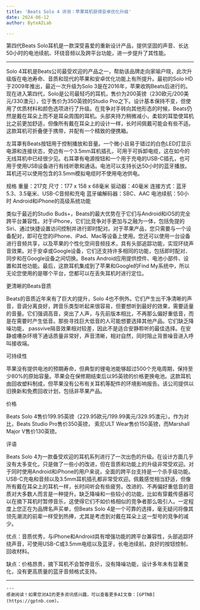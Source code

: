 ```yaml
---
title: 'Beats Solo 4 评测：苹果耳机获得安卓优化升级'
date: 2024-06-12
author: ByteAILab

---
```


第四代Beats Solo耳机是一款深受喜爱的重新设计产品，提供坚固的声音、长达50小时的电池续航、环绕音频以及跨平台功能，进一步提升了其性能。

---


Solo 4耳机是Beats公司最受欢迎的产品之一，帮助该品牌走向家喻户晓，此次升级版在电池寿命、音质和现代的苹果和安卓优化功能上有所提升。最初的Solo HD于2009年推出，最近一次升级为Solo 3是在2016年，苹果收购Beats后进行的。现在进入第四代，Solo是公司最轻巧的耳机，售价为200英镑（230欧元/200美元/330澳元），位于售价为350英镑的Studio Pro之下。设计基本保持不变，但使用了优质材料和颜色选项进行了升级。在竞争对手转向其他形态的时候，Beats仍然是戴在耳朵上而不是耳朵周围的耳机。头部夹持力稍微减小，柔软的耳垫使耳机比之前更加舒适，但像所有戴在耳朵上的设计一样，长时间佩戴可能会有些不适。这款耳机可折叠便于携带，并配有一个精致的便携箱。

左耳罩有Beats按钮用于控制播放和音量。一个微小且易于错过的白色LED灯显示电源和连接状态，旁边有一个3.5mm耳机插孔，可用于可拆卸电缆，这在如今的无线耳机中已经很少见。右耳罩有电源按钮和一个用于充电的USB-C插孔，也可用于使用USB设备进行有线听歌和通话。电池可以支持长达50小时的蓝牙播放。耳机还可以使用包含的3.5mm模拟电缆时不使用电池供电。

规格
重量：217克
尺寸：177 x 158 x 68毫米
驱动器：40毫米
连接方式：蓝牙5.3、3.5毫米、USB-C音频和充电
蓝牙编解码器：SBC、AAC
电池续航：50小时
Android和iPhone的高级系统功能

类似于最近的Studio Buds+，Beats的最大优势在于它们与Android和iOS的完全跨平台兼容性。对于iPhone，它们比竞争对手更加与之融为一体，包括免提的Siri、通过快捷设置访问控制并进行即时配对。对于苹果产品，您只需要与一个设备配对，即可在您的iPhone、iPad、Mac等设备上使用。您还可以使用一台设备进行音频共享，以及苹果的个性化空间音频技术，具有头部追踪功能，实现环绕声音效果。对于安卓或Google设备，它们还支持许多相同的功能，包括即时配对、同步和在Google设备之间切换。Beats Android应用提供控件、电池小部件、设置和其他功能。最后，这款耳机集成到了苹果和Google的Find My系统中，所以无论您使用的是哪个平台，您都可以在丢失耳机时进行定位。

更清晰的Beats音质

Beats的音质近年来有了巨大的提升，Solo 4也不例外。它们产生出干净清晰的声音，音调分离良好，跨音乐类型听起来很容易，但要想听到最好的效果，需要适量的音量。它们强调高音，突出了人声，与先前版本相比，不再那么偏好重低音，而是在需要时产生低音。那些寻找巨大低音的人可能想要选择其他产品。它们缺乏降噪功能， passvive隔音效果相对较差，因此不是适合安静聆听的最佳选择。在安静或嘈杂环境下通话质量非常好，声音清晰，相对自然，同时阻止背景噪音进入呼叫接收端。

可持续性

苹果没有提供电池的预期寿命，但典型的锂电池能够超过500个充电周期，保持至少80%的原始容量。苹果会在保修期结束后以95英镑的价格更换电池。这款耳机由回收塑料制成，但苹果没有公布有关耳机等配件的环境影响报告。该公司提供以旧换新和免费回收计划，包括非苹果产品。

价格

Beats Solo 4售价199.95英镑（229.95欧元/199.99美元/329.95澳元）。作为对比，Beats Studio Pro售价350英镑， 索尼ULT Wear售价150英镑，而Marshall Major V售价130英镑。

评语

Beats Solo 4为一款备受欢迎的耳机系列进行了一次出色的升级。在设计方面几乎没有太多变化，只是做了一些小的改进，但在音质和功能上的升级非常受欢迎。对于同时使用Android和iPhone的用户来说，全面的跨平台支持是一个杀手级功能。USB-C充电和音频以及3.5mm耳机插孔都非常受欢迎。佩戴感觉相当舒适，但像所有戴在耳朵上的耳机一样，长时间听会有些疲劳。改进的、不再偏好重低音的音质对大多数人而言是一种提升。缺乏降噪和一些较小的功能，比如有穿戴传感器可以在摘下耳机时暂停音乐，这使得它们不如价格相似的竞争者那么吸引人。一定程度上您正在为品牌名声买单，但Beats Solo 4是一个可靠的选择，毫无疑问将像其领先潮流的前辈一样受到热捧，尤其是考虑到对戴在耳朵上这一型号的竞争的减少。

优点：音质优秀，与iPhone和Android具有增强功能的跨平台兼容性，头部追踪环绕声音，可使用USB-C或3.5mm电缆以及蓝牙，长电池续航，良好的按钮控制，回收材料。

缺点：价格昂贵，摘下耳机不会暂停音乐，没有降噪功能，设计多年未有显著变化，没有更高质量的蓝牙音频格式支持。

---
```
---
感谢阅读！如果您对AI的更多资讯感兴趣，可以查看更多AI文章：[GPTNB](https://gptnb.com)。